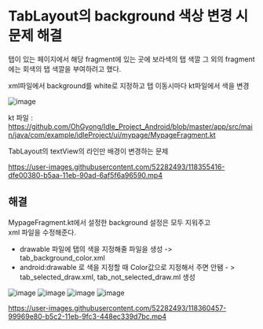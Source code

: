 # TabLayout의 background 색상 변경 시 문제 해결

탭이 있는 페이지에서 해당 fragment에 있는 곳에 보라색의 탭 색깔 그 외의 fragment에는 회색의 탭 색깔을 부여하려고 했다.

xml파일에서 background를 white로 지정하고 탭 이동시마다 kt파일에서 색을 변경

![image](https://user-images.githubusercontent.com/52282493/118356189-03a54880-b5af-11eb-9421-821fa1fc2f42.png)

kt 파일 : https://github.com/OhGyong/Idle_Project_Android/blob/master/app/src/main/java/com/example/idleProject/ui/mypage/MypageFragment.kt

TabLayout의 textView의 라인만 배경이 변경하는 문제 </br>

https://user-images.githubusercontent.com/52282493/118355416-dfe00380-b5aa-11eb-90ad-6af5f6a96590.mp4


## 해결

MypageFragment.kt에서 설정한 background 설정은 모두 지워주고 </br>
xml 파일을 수정해준다. </br>
- drawable 파일에 탭의 색을 지정해줄 파일을 생성 -> tab_background_color.xml
- android:drawable 로 색을 지정할 때 Color값으로 지정해서 주면 안됌 - > tab_selected_draw.xml, tab_not_selected_draw.ml 생성

![image](https://user-images.githubusercontent.com/52282493/118361043-93092680-b5c4-11eb-8566-4fb5f11f0fa0.png)
![image](https://user-images.githubusercontent.com/52282493/118361071-ac11d780-b5c4-11eb-973d-108b6df647c8.png)
![image](https://user-images.githubusercontent.com/52282493/118361099-c8157900-b5c4-11eb-9634-7cb7b47ffb0f.png)
![image](https://user-images.githubusercontent.com/52282493/118361108-d368a480-b5c4-11eb-9a79-8626afc8dc48.png)




https://user-images.githubusercontent.com/52282493/118360457-99969e80-b5c2-11eb-9fc3-448ec339d7bc.mp4



